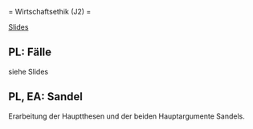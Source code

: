 = Wirtschaftsethik (J2) =

[Slides](https://dorkeinath.github.io/slides_html/ethik-slides/Wirtschaftsethik.html)

## PL: Fälle

siehe Slides

## PL, EA: Sandel

Erarbeitung der Hauptthesen und der beiden Hauptargumente Sandels.
